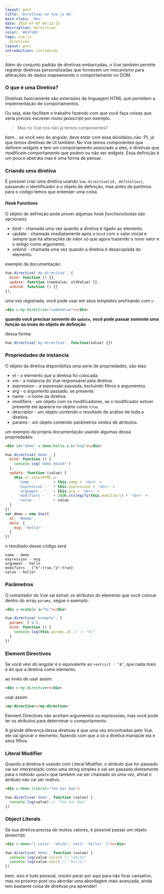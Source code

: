 ```yaml
---
layout: post
title: 'Diretivas no Vue.js #1'
main-class: 'dev'
date: 2016-07-07 04:22:15 
description: derscricao
color: '#637a91'
tags: vue-js
 -diretivas
layout: post
introduction: introducao
---
```


Além do conjunto padrão de diretivas embarcadas, o Vue também permite registrar diretivas personalizadas que fornecem um mecanismo para alterações de dados mapeamendo o comportamento no DOM.

### O que é uma Diretiva?

Diretivas basicamente são extensões da linguagem HTML que permitem a implementação de comportamentos.

Ou seja, elas facilitam o trabalho fazendo com que você faça coisas que seria preciso escrever muito javascript por exemplo.

> Mas no Vue nós não já temos componentes?

bem... se você veio do angular, deve estar com essa dúvida(ou não :P), já que temos diretivas de UI também. 
No Vue temos componentes que definem _widgets_ e tem um comportamento associado a eles, e diretivas que modificam comportamento que podem ou não ser _widgets_. Essa definição é um pouco abstrata mas é uma forma de pensar.

### Criando uma diretiva

É possível criar uma diretiva usando `Vue.directive(id, definition)`, passando o identificador e o objeto de definição, mas antes de partimos para o código temos que entender uma coisa.

#### Hook Functions

O objeto de definição pode prover algumas _hook functions_(todas são opcionais):

+ bind - chamada uma vez quando a diretiva é ligado ao elemento.
+ update - chamada imediatamente após o `bind` com o valor inicial e sempre que há alterações de valor só que agora trazendo o novo valor e o antigo como argumento.
+ unbind - chamada uma vez quando a diretiva é desacoplada do elemento.

exemplo da documentação:

```javascript
Vue.directive('my-directive', {
  bind: function () {},
  update: function (newValue, oldValue) {},
  unbind: function () {}
});
```

uma vez registrada, você pode usar em seus _templates_ prefixando com `v-`

```html
<div v-my-directive="someValue"></div>
```

**quando você precisar somente do `update`, você pode passar somente uma função ao invés do objeto de definição**

dessa forma: 

```javascript
Vue.directive('my-directive', function(value) {})
```

### Propriedades de instancia

O objeto da diretiva disponibiliza uma serie de propriedades, são elas:

+ el - o elemento que a diretiva foi colocada.
+ vm - a instancia do Vue responsável pela diretiva.
+ expression - a expressão passada, excluindo filtros e argumentos.
+ arg - o argumento passado, se presente.
+ name - o nome da diretiva.
+ modifiers - um objeto com os modificadores, se o modificador estiver presente ele aparece no objeto como `true`
+ descriptor - um objeto contendo o resultado de análise de toda a diretiva.
+ params - um objeto contendo parâmetros vindos de atributos. 

um exemplo da própria documentação usando algumas dessa propriedades:

```html
<div id="demo" v-demo:hello.a.b="msg"></div>
```


```javascript
Vue.directive('demo', {
  bind: function () {
    console.log('demo bound!')
  },
  update: function (value) {
    this.el.innerHTML =
      'name - '       + this.name + '<br>' +
      'expression - ' + this.expression + '<br>' +
      'argument - '   + this.arg + '<br>' +
      'modifiers - '  + JSON.stringify(this.modifiers) + '<br>' +
      'value - '      + value
  }
})
var demo = new Vue({
  el: '#demo',
  data: {
    msg: 'hello!'
  }
})
```

o resultado desse código será

```
name - demo
expression - msg
argument - hello
modifiers - {"b":true,"a":true}
value - hello!
```

### Parâmetros

O compilador do Vue vai extrair os atributos do elemento que você colocar dentro do array `params`, segue o exemplo:

```html
<div v-example a="hi"></div>
```

```javascript
Vue.directive('example', {
  params: ['a'],
  bind: function () {
    console.log(this.params.a) // -> "hi"
  }
})
```

### Element Directives

Se você veio do angular é o equivalente ao `restrict : "A"`, que nada mais é do que a diretiva como elemento.

ao invés de usar assim: 

```html
<div v-my-directive></div>
```

usar assim:

```html
<my-directive></my-directive>
```

Element Directives não aceitam argumentos ou expressões, mas você pode ler os atributos para determinar o comportamento.

A grande diferença dessa diretivas é que uma vez encontradas pelo Vue, ele vai ignorar o elemento, fazendo com que a só a diretiva manipule ela e seus filhos.


### Literal Modifier

Quando a diretiva é usando com Literal Modifier, o atributo que for passado vai ser interpretado como uma string simples e vai ser passado diretamente para o método `update` que também vai ser chamado só uma vez, afinal o atributo não vai ser reativo.

```html
<div v-demo.literal="foo bar baz">
```

```javascript
Vue.directive('demo', function (value) {
  console.log(value) // "foo bar baz"
})
```

### Object Literals

Se sua diretiva precisa de muitos valores, é possível passar um objeto javascript.

```html
<div v-demo="{ color: 'white', text: 'hello!' }"></div>
```

```javascript
Vue.directive('demo', function (value) {
  console.log(value.color) // "white"
  console.log(value.text) // "hello!"
})
```

bem, isso é tudo pessoal, resolvi parar por aqui para não ficar cansativo, mas no próximo post vou abordar uma abordagem mais avançada, ainda tem bastante coisa de diretivas pra aprender!

